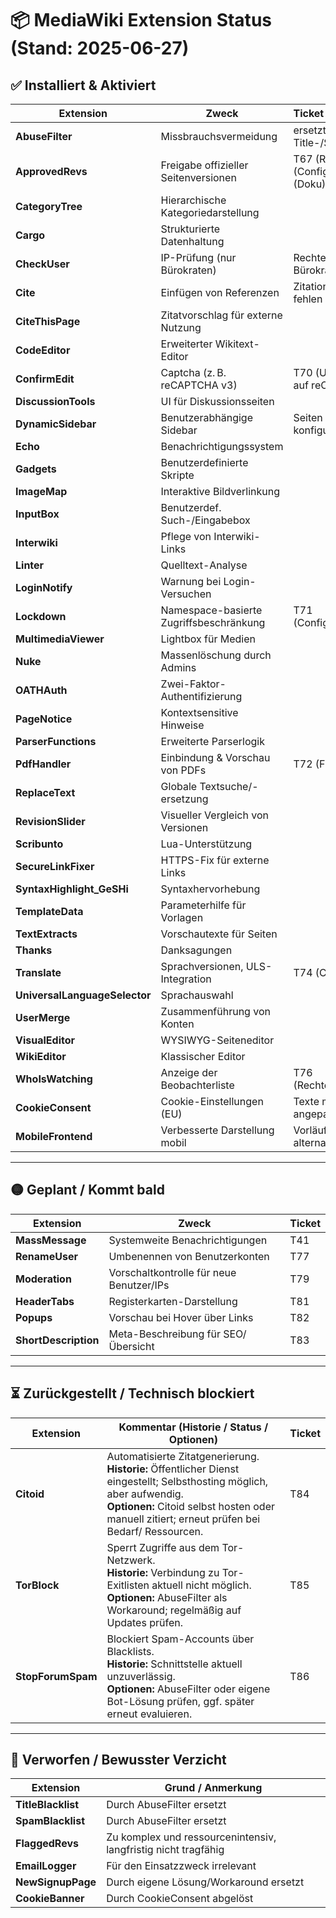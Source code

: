 # 📦 MediaWiki Extension Status (Stand: 2025-06-27)

## ✅ Installiert & Aktiviert

| Extension         | Zweck                        | Ticket / Kommentar               |
|-------------------|-----------------------------|----------------------------------|
| **AbuseFilter**   | Missbrauchsvermeidung       | ersetzt Title-/SpamBlacklist     |
| **ApprovedRevs**  | Freigabe offizieller Seitenversionen | T67 (Rechte), T68 (Config), T69 (Doku) |
| **CategoryTree**  | Hierarchische Kategoriedarstellung |                              |
| **Cargo**         | Strukturierte Datenhaltung   |                                  |
| **CheckUser**     | IP-Prüfung (nur Bürokraten) | Rechte noch bei Bürokraten       |
| **Cite**          | Einfügen von Referenzen     | Zitationsvorlagen fehlen noch    |
| **CiteThisPage**  | Zitatvorschlag für externe Nutzung |                              |
| **CodeEditor**    | Erweiterter Wikitext-Editor |                                  |
| **ConfirmEdit**   | Captcha (z. B. reCAPTCHA v3) | T70 (Umstellung auf reCAPTCHA v3) |
| **DiscussionTools** | UI für Diskussionsseiten  |                                  |
| **DynamicSidebar** | Benutzerabhängige Sidebar  | Seiten müssen noch konfiguriert werden |
| **Echo**          | Benachrichtigungssystem     |                                  |
| **Gadgets**       | Benutzerdefinierte Skripte  |                                  |
| **ImageMap**      | Interaktive Bildverlinkung  |                                  |
| **InputBox**      | Benutzerdef. Such-/Eingabebox |                                |
| **Interwiki**     | Pflege von Interwiki-Links  |                                  |
| **Linter**        | Quelltext-Analyse           |                                  |
| **LoginNotify**   | Warnung bei Login-Versuchen |                                  |
| **Lockdown**      | Namespace-basierte Zugriffsbeschränkung | T71 (Config/Rechte)       |
| **MultimediaViewer** | Lightbox für Medien      |                                  |
| **Nuke**          | Massenlöschung durch Admins |                                  |
| **OATHAuth**      | Zwei-Faktor-Authentifizierung |                                |
| **PageNotice**    | Kontextsensitive Hinweise   |                                  |
| **ParserFunctions** | Erweiterte Parserlogik    |                                  |
| **PdfHandler**    | Einbindung & Vorschau von PDFs | T72 (Funktionstest)           |
| **ReplaceText**   | Globale Textsuche/-ersetzung|                                  |
| **RevisionSlider**| Visueller Vergleich von Versionen |                             |
| **Scribunto**     | Lua-Unterstützung           |                                  |
| **SecureLinkFixer** | HTTPS-Fix für externe Links |                                |
| **SyntaxHighlight_GeSHi** | Syntaxhervorhebung |                                  |
| **TemplateData**  | Parameterhilfe für Vorlagen |                                  |
| **TextExtracts**  | Vorschautexte für Seiten    |                                  |
| **Thanks**        | Danksagungen                |                                  |
| **Translate**     | Sprachversionen, ULS-Integration | T74 (Config)                  |
| **UniversalLanguageSelector** | Sprachauswahl  |                                  |
| **UserMerge**     | Zusammenführung von Konten  |                                  |
| **VisualEditor**  | WYSIWYG-Seiteneditor        |                                  |
| **WikiEditor**    | Klassischer Editor          |                                  |
| **WhoIsWatching** | Anzeige der Beobachterliste | T76 (Rechteprüfung)             |
| **CookieConsent** | Cookie-Einstellungen (EU)   | Texte müssen noch angepasst werden |
| **MobileFrontend**| Verbesserte Darstellung mobil | Vorläufig mit alternativem Skin |

---

## 🟡 Geplant / Kommt bald

| Extension         | Zweck                                  | Ticket      |
|-------------------|----------------------------------------|-------------|
| **MassMessage**   | Systemweite Benachrichtigungen         | T41         |
| **RenameUser**    | Umbenennen von Benutzerkonten          | T77         |
| **Moderation**    | Vorschaltkontrolle für neue Benutzer/IPs | T79         |
| **HeaderTabs**    | Registerkarten-Darstellung             | T81         |
| **Popups**        | Vorschau bei Hover über Links          | T82         |
| **ShortDescription** | Meta-Beschreibung für SEO/Übersicht | T83         |

---

## ⏳ Zurückgestellt / Technisch blockiert

| Extension         | Kommentar (Historie / Status / Optionen)             | Ticket    |
|-------------------|------------------------------------------------------|-----------|
| **Citoid**        | Automatisierte Zitatgenerierung. <br>**Historie:** Öffentlicher Dienst eingestellt; Selbsthosting möglich, aber aufwendig. <br>**Optionen:** Citoid selbst hosten oder manuell zitiert; erneut prüfen bei Bedarf/ Ressourcen. | T84       |
| **TorBlock**      | Sperrt Zugriffe aus dem Tor-Netzwerk. <br>**Historie:** Verbindung zu Tor-Exitlisten aktuell nicht möglich. <br>**Optionen:** AbuseFilter als Workaround; regelmäßig auf Updates prüfen. | T85       |
| **StopForumSpam** | Blockiert Spam-Accounts über Blacklists. <br>**Historie:** Schnittstelle aktuell unzuverlässig. <br>**Optionen:** AbuseFilter oder eigene Bot-Lösung prüfen, ggf. später erneut evaluieren. | T86          |

---

## 🚫 Verworfen / Bewusster Verzicht

| Extension           | Grund / Anmerkung                                             |
|---------------------|--------------------------------------------------------------|
| **TitleBlacklist**  | Durch AbuseFilter ersetzt                                    |
| **SpamBlacklist**   | Durch AbuseFilter ersetzt                                    |
| **FlaggedRevs**     | Zu komplex und ressourcenintensiv, langfristig nicht tragfähig|
| **EmailLogger**     | Für den Einsatzzweck irrelevant                              |
| **NewSignupPage**   | Durch eigene Lösung/Workaround ersetzt                       |
| **CookieBanner**    | Durch CookieConsent abgelöst                                 |

